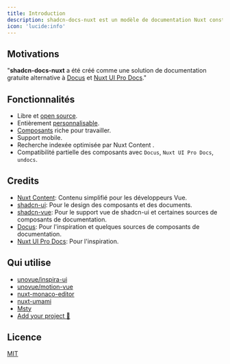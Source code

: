 ```yaml
---
title: Introduction
description: shadcn-docs-nuxt est un modèle de documentation Nuxt construit avec Nuxt Content et shadcn-vue.
icon: 'lucide:info'
---
```


## Motivations

"**shadcn-docs-nuxt** a été créé comme une solution de documentation gratuite alternative à [Docus](https://docus.dev/) et [Nuxt UI Pro Docs](https://docs-template.nuxt.dev/)."

## Fonctionnalités

- Libre et [open source](https://github.com/ZTL-UwU/shadcn-docs-nuxt).
- Entièrement [personnalisable](/api/configuration).
- [Composants](/components/prose) riche pour travailler.
- Support mobile.
- Recherche indexée optimisée par Nuxt Content .
- Compatibilité partielle des composants avec `Docus`, `Nuxt UI Pro Docs`, `undocs`.

## Credits

- [Nuxt Content](https://content.nuxt.com/): Contenu simplifié pour les développeurs Vue.
- [shadcn-ui](https://ui.shadcn.com/): Pour le design des composants et des documents.
- [shadcn-vue](https://www.shadcn-vue.com/): Pour le support vue de shadcn-ui et certaines sources de composants de documentation.
- [Docus](https://docus.dev/): Pour l'inspiration et quelques sources de composants de documentation.
- [Nuxt UI Pro Docs](https://docs-template.nuxt.dev/): Pour l'inspiration.

## Qui utilise

- [unovue/inspira-ui](https://github.com/unovue/inspira-ui)
- [unovue/motion-vue](https://github.com/unovue/motion-vue)
- [nuxt-monaco-editor](https://github.com/e-chan1007/nuxt-monaco-editor)
- [nuxt-umami](https://github.com/ijkml/nuxt-umami)
- [Msty](https://docs.msty.app/getting-started/onboarding)
- [Add your project 🚀](https://github.com/ZTL-UwU/shadcn-docs-nuxt/edit/main/README.md)

## Licence

[MIT](https://github.com/ZTL-UwU/shadcn-docs-nuxt/blob/main/LICENSE)
